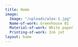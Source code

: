 ```yaml
---
title: Home
image:
  Image: "/uploads/alex-1.jpg"
  Name-of-work: Greenhouse 01
  Material-of-work: White paper
  Printing-of-work: Ink jet
layout: home
---
```



